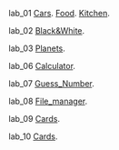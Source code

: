 lab_01
[Cars](https://dinozavr1k.github.io/frontend_labs/lab_01/cars/).
[Food](https://dinozavr1k.github.io/frontend_labs/lab_01/food/).
[Kitchen](https://dinozavr1k.github.io/frontend_labs/lab_01/kitchen/).

lab_02 [Black&White](http://dinozavr1k.github.io/frontend_labs/lab_02/black%20&%20white/).

lab_03 [Planets](http://dinozavr1k.github.io/frontend_labs/lab_03/planets/).

lab_06 [Calculator](https://dinozavr1k.github.io/frontend_labs/lab_06/calculator/).

lab_07 [Guess_Number](https://dinozavr1k.github.io/frontend_labs/lab_07/guessnumber/).

lab_08 [File_manager](https://dinozavr1k.github.io/frontend_labs/lab_08/filemanager/).

lab_09 [Cards](https://dinozavr1k.github.io/frontend_labs/lab_09/cards/).

lab_10 [Cards](https://dinozavr1k.github.io/frontend_labs/lab_10/tanks/).



